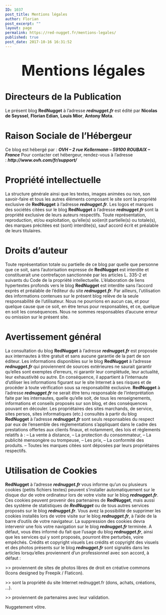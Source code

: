 ```yaml
---
ID: 1037
post_title: Mentions légales
author: Florian
post_excerpt: ""
layout: page
permalink: https://red-nugget.fr/mentions-legales/
published: true
post_date: 2017-10-16 16:31:52
---
```

<h1 style="text-align: center;"><span style="font-size: 48px;">Mentions légales</span></h1>
<h1>Directeurs de la Publication</h1>
Le présent blog <strong>RedNugget</strong> à l’adresse <em><strong>rednugget.fr</strong></em> est édité par <strong>Nicolas de Seyssel</strong>, <strong>Florian Edian</strong>, <strong>Louis Mior</strong>, <strong>Antony Mota</strong>.
<h1>Raison Sociale de l’Hébergeur</h1>
Ce blog est hébergé par :
<em><strong>OVH – 2 rue Kellermann – 59100 ROUBAIX – France</strong></em>
Pour contacter cet hébergeur, rendez-vous à l’adresse : <em><strong>http://www.ovh.com/fr/support/</strong></em>
<h1>Propriété intellectuelle</h1>
La structure générale ainsi que les textes, images animées ou non, son savoir-faire et tous les autres éléments composant le site sont la propriété exclusive de <strong>RedNugget</strong> à l’adresse <em><strong>rednugget.fr</strong></em>.
Les logos et marques des sociétés citées sur le blog <strong>RedNugget</strong> à l’adresse <em><strong>rednugget.fr</strong></em> sont la propriété exclusive de leurs auteurs respectifs.
Toute représentation, reproduction, et/ou exploitation, qu’elle(s) soi(en)t partielle(s) ou totale(s), des marques précitées est (sont) interdite(s), sauf accord écrit et préalable de leurs titulaires.
<h1>Droits d’auteur</h1>
Toute représentation totale ou partielle de ce blog par quelle que personne que ce soit, sans l’autorisation expresse de <strong>RedNugget</strong> est interdite et constituerait une contrefaçon sanctionnée par les articles L. 335-2 et suivants du Code de la propriété intellectuelle.
L’élaboration de liens hypertextes profonds vers le blog <strong>RedNugget</strong> est interdite sans l’accord exprès et préalable de l’éditeur du site <em><strong>rednugget.fr</strong></em>.
Par ailleurs, l’utilisation des informations contenues sur le présent blog relève de la seule responsabilité de l’utilisateur. Nous ne pourrions en aucun cas, et pour quelque cause que ce soit, en être tenus pour responsables, et ce, quelque en soit les conséquences. Nous ne sommes responsables d’aucune erreur ou omission sur le présent site.
<h1>Avertissement général</h1>
La consultation du blog <strong>RedNugget</strong> à l’adresse <em><strong>rednugget.fr</strong></em> est proposée aux internautes à titre gratuit et sans aucune garantie de la part de son éditeur.
Les informations disponibles sur le blog <strong>RedNugget</strong> à l’adresse <em><strong>rednugget.fr</strong></em> qui proviennent de sources extérieures ne saurait garantir qu’elles sont exemptes d’erreurs, ni garantir leur complétude, leur actualité, leur exhaustivité ou autre.
En conséquence, il appartient à l’internaute d’utiliser les informations figurant sur le site Internet à ses risques et de procéder à toute vérification sous sa responsabilité exclusive.
<strong>RedNugget</strong> à l’adresse <em><strong>rednugget.fr</strong></em> ne serait être tenu responsable de l’interprétation faite par les internautes, quelle qu’elle soit, de tous les renseignements, informations et conseils proposés sur son blog, et des conséquences pouvant en découler.
Les propriétaires des sites marchands, de service, sites persos, sites informatiques (etc.) consultés à partir du blog <strong>RedNugget</strong> à l’adresse <em><strong>rednugget.fr</strong></em> sont seuls responsables du respect par eux de l’ensemble des réglementations s’appliquant dans le cadre des prestations offertes aux clients finaux, et notamment, des lois et règlements relatifs à :
– La vente à distance,
– La protection du consommateur,
– La publicité mensongère ou trompeuse,
– Les prix,
– La conformité des produits.
– Toutes les marques citées sont déposées par leurs propriétaires respectifs.
<h1>Utilisation de Cookies</h1>
<strong>RedNugget</strong> à l’adresse <em><strong>rednugget.fr</strong></em> vous informe qu’un ou plusieurs cookies (petits fichiers textes) peuvent s’installer automatiquement sur le disque dur de votre ordinateur lors de votre visite sur le blog <em><strong>rednugget.fr</strong></em>. Ces cookies peuvent provenir des partenaires de <strong>RedNugget</strong>, mais aussi des système de statistiques de <em><strong>RedNugget</strong></em> ou de tous autres services proposés sur le blog <em><strong>rednugget.fr</strong></em>.
Vous avez la possibilité de supprimer les cookies installés lors de votre visite sur le blog <em><strong>rednugget.fr</strong></em>, à l’aide de la barre d’outils de votre navigateur. La suppression des cookies devra intervenir une fois votre navigation sur le blog <em><strong>rednugget.fr</strong></em> terminée. A défaut, vous êtes informé du fait que l’usage du blog <em><strong>rednugget.fr</strong></em>, ainsi que les services qui y sont proposés, pourront être perturbés, voire empêchés.
Crédits et copyright visuels
Les crédits et copyright des visuels et des photos présents sur le blog <em><strong>rednugget.fr</strong></em> sont signalés dans les articles lorsqu’elles proviennent d’un professionnel avec son accord, à défaut :

&gt;&gt; proviennent de sites de photos libres de droit en créative commons (Icons designed by Freepik / Flaticon).

&gt;&gt; sont la propriété du site Internet rednugget.fr (dons, achats, créations, …).

&gt;&gt; proviennent de partenaires avec leur validation.

Nuggetement vôtre.